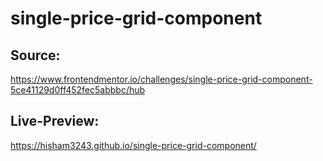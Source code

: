 # single-price-grid-component

## Source: 
https://www.frontendmentor.io/challenges/single-price-grid-component-5ce41129d0ff452fec5abbbc/hub

## Live-Preview:
https://hisham3243.github.io/single-price-grid-component/
